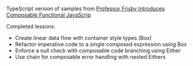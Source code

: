 TypeScript version of samples from [Professor Frisby Introduces Composable Functional JavaScrip](https://egghead.io/courses/professor-frisby-introduces-composable-functional-javascript)

Completed lessons:

* Create linear data flow with container style types (Box)
* Refactor imperative code to a single composed expression using Box
* Enforce a null check with composable code branching using Either
* Use chain for composable error handling with nested Eithers
